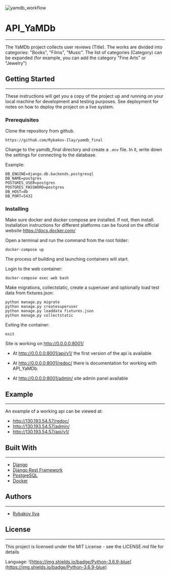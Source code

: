 ![yamdb_workflow](https://github.com/Rybakov-Ilay/yamdb_final/workflows/yamdb_workflow/badge.svg)

# API_YaMDb

___

The YaMDb project collects user reviews (Title). The works are divided into categories: "Books", "Films", "Music". The
list of categories (Category) can be expanded
(for example, you can add the category "Fine Arts" or "Jewelry")

## Getting Started

___
These instructions will get you a copy of the project up and running on your local machine for development and testing
purposes. See deployment for notes on how to deploy the project on a live system.

### Prerequisites

Clone the repository from github.

`https://github.com/Rybakov-Ilay/yamdb_final`

Change to the yamdb_final directory and create a `.env` file. In it, write down the settings for connecting to the
database.

Example:

```
DB_ENGINE=django.db.backends.postgresql
DB_NAME=postgres
POSTGRES_USER=postgres
POSTGRES_PASSWORD=postgres
DB_HOST=db
DB_PORT=5432
```

### Installing

Make sure docker and docker compose are installed. If not, then install. Installation instructions for different
platforms can be found on the official website https://docs.docker.com/

Open a terminal and run the command from the root folder:

`docker-compose up`

The process of building and launching containers will start.

Login to the web container:

`docker-compose exec web bash`

Make migrations, collectstatic, create a superuser and optionally load test data from fixtures.json:

```
python manage.py migrate
python manage.py createsuperuser
python manage.py loaddata fixtures.json
python manage.py collectstatic

```

Exiting the container:

`exit`

Site is working on  http://0.0.0.0:8001/

* At http://0.0.0.0:8001/api/v1/ the first version of the api is available

* At http://0.0.0.0:8001/redoc/ there is documentation for working with API_YaMDb.

* At http://0.0.0.0:8001/admin/ site admin panel available

## Example

___
An example of a working api can be viewed at:

* http://130.193.54.57/redoc/
* http://130.193.54.57/admin/
* http://130.193.54.57/api/v1/

## Built With

___

* [Django](https://www.djangoproject.com/)
* [Django Rest Framework](https://www.django-rest-framework.org/)
* [PostgreSQL](https://www.postgresql.org/)
* [Docker](https://www.docker.com/)

## Authors

___

* [Rybakov Ilya](https://github.com/Rybakov-Ilay)

## License

___
This project is licensed under the MIT License - see the LICENSE.md file for details

Language: ![https://img.shields.io/badge/Python-3.6.9-blue](https://img.shields.io/badge/Python-3.6.9-blue)


